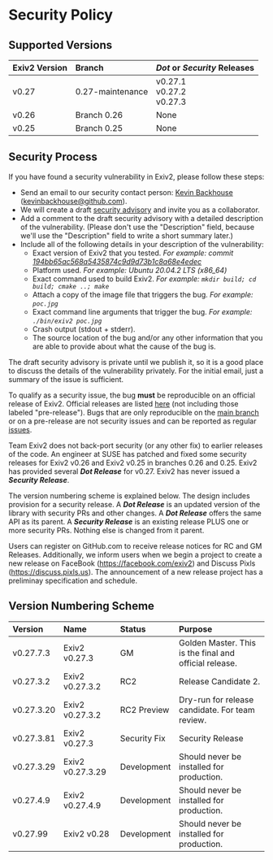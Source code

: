 # Security Policy

## Supported Versions

| Exiv2 Version  | Branch | _Dot_ or _Security_ Releases |
|:--             |:--               |:-- |
| v0.27          | 0.27-maintenance | v0.27.1<br>v0.27.2<br>v0.27.3 |
| v0.26          | Branch 0.26      | None |
| v0.25          | Branch 0.25      | None |

## Security Process

If you have found a security vulnerability in Exiv2, please follow these steps:

* Send an email to our security contact person: [Kevin Backhouse](https://github.com/kevinbackhouse) (kevinbackhouse@github.com).
* We will create a draft [security advisory](https://github.com/Exiv2/exiv2/security/advisories) and invite you as a collaborator.
* Add a comment to the draft security advisory with a detailed description of the vulnerability. (Please don't use the "Description" field, because we'll use the "Description" field to write a short summary later.)
* Include all of the following details in your description of the vulnerability:
  * Exact version of Exiv2 that you tested. _For example: commit [194bb65ac568a5435874c9d9d73b1c8a68e4edec](https://github.com/Exiv2/exiv2/commit/194bb65ac568a5435874c9d9d73b1c8a68e4edec)_
  * Platform used. _For example: Ubuntu 20.04.2 LTS (x86\_64)_
  * Exact command used to build Exiv2. _For example: `mkdir build; cd build; cmake ..; make`_
  * Attach a copy of the image file that triggers the bug. _For example: `poc.jpg`_
  * Exact command line arguments that trigger the bug. _For example: `./bin/exiv2 poc.jpg`_
  * Crash output (stdout + stderr).
  * The source location of the bug and/or any other information that you are able to provide about what the cause of the bug is.

The draft security advisory is private until we publish it, so it is a good place to discuss the details of the vulnerability privately. For the initial email, just a summary of the issue is sufficient.

To qualify as a security issue, the bug **must** be reproducible on an official release of Exiv2. Official releases are listed [here](https://github.com/Exiv2/exiv2/releases) (not including those labeled "pre-release"). Bugs that are only reproducible on the [main branch](https://github.com/Exiv2/exiv2/tree/main) or on a pre-release are not security issues and can be reported as regular [issues](https://github.com/Exiv2/exiv2/issues).

Team Exiv2 does not back-port security (or any other fix) to earlier releases of the code.  An engineer at SUSE has patched and fixed some security releases for Exiv2 v0.26 and Exiv2 v0.25 in branches 0.26 and 0.25.  Exiv2 has provided several _**Dot Release**_ for v0.27.  Exiv2 has never issued a _**Security Release**_.

The version numbering scheme is explained below.  The design includes provision for a security release.  A _**Dot Release**_ is an updated version of the library with security PRs and other changes.  A _**Dot Release**_ offers the same API as its parent.  A _**Security Release**_ is an existing release PLUS one or more security PRs.  Nothing else is changed from it parent.  

Users can register on GitHub.com to receive release notices for RC and GM Releases.  Additionally, we inform users when we begin a project to create a new release on FaceBook (https://facebook.com/exiv2) and Discuss Pixls (https://discuss.pixls.us).  The announcement of a new release project has a preliminay specification and schedule.

## Version Numbering Scheme

| Version    | Name             | Status       | Purpose |
|:--         |:--               |:--           |:--      |
| v0.27.7.3  | Exiv2 v0.27.3    | GM           | Golden Master.  This is the final and official release. |
| v0.27.3.2  | Exiv2 v0.27.3.2  | RC2          | Release Candidate 2.                                    |
| v0.27.3.20 | Exiv2 v0.27.3.2  | RC2 Preview  | Dry-run for release candidate.  For team review.        |
| v0.27.3.81 | Exiv2 v0.27.3    | Security Fix | Security Release                          | 
| v0.27.3.29 | Exiv2 v0.27.3.29 | Development  | Should never be installed for production. |
| v0.27.4.9  | Exiv2 v0.27.4.9  | Development  | Should never be installed for production. |
| v0.27.99   | Exiv2 v0.28      | Development  | Should never be installed for production. |
